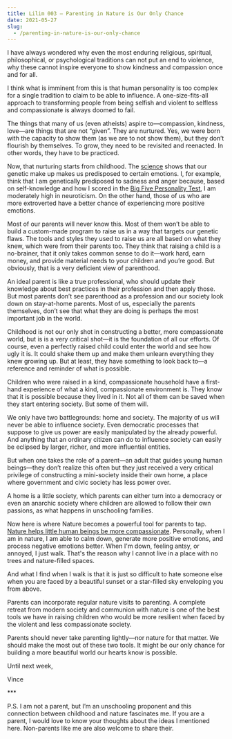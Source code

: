```yaml
---
title: Lilim 003 — Parenting in Nature is Our Only Chance
date: 2021-05-27
slug:
  - /parenting-in-nature-is-our-only-chance
---
```

I have always wondered why even the most enduring religious, spiritual, philosophical, or psychological traditions can not put an end to violence, why these cannot inspire everyone to show kindness and compassion once and for all.

I think what is imminent from this is that human personality is too complex for a single tradition to claim to be able to influence. A one-size-fits-all approach to transforming people from being selfish and violent to selfless and compassionate is always doomed to fail.

The things that many of us (even atheists) aspire to—compassion, kindness, love—are things that are not “given”. They are nurtured. Yes, we were born with the capacity to show them (as we are to not show them), but they don’t flourish by themselves. To grow, they need to be revisited and reenacted. In other words, they have to be practiced.

Now, that nurturing starts from childhood. The [science](https://greatergood.berkeley.edu/article/item/how_much_of_your_happiness_is_under_your_control) shows that our genetic make up makes us predisposed to certain emotions. I, for example, think that I am genetically prediposed to sadness and anger because, based on self-knowledge and how I scored in the [Big Five Personality Test](https://openpsychometrics.org/tests/IPIP-BFFM/), I am moderately high in neuroticism. On the other hand, those of us who are more extroverted have a better chance of experiencing more positive emotions.

Most of our parents will never know this. Most of them won’t be able to build a custom-made program to raise us in a way that targets our genetic flaws. The tools and styles they used to raise us are all based on what they knew, which were from their parents too. They think that raising a child is a no-brainer, that it only takes common sense to do it—work hard, earn money, and provide material needs to your children and you’re good. But obviously, that is a very deficient view of parenthood.

An ideal parent is like a true professional, who should update their knowledge about best practices in their profession and then apply those. But most parents don’t see parenthood as a profession and our society look down on stay-at-home parents. Most of us, especially the parents themselves, don’t see that what they are doing is perhaps the most important job in the world.

Childhood is not our only shot in constructing a better, more compassionate world, but is is a very critical shot—it is the foundation of all our efforts. Of course, even a perfectly raised child could enter the world and see how ugly it is. It could shake them up and make them unlearn everything they knew growing up. But at least, they have something to look back to—a reference and reminder of what is possible.

Children who were raised in a kind, compassionate household have a first-hand experience of what a kind, compassionate environment is. They know that it is possible because they lived in it. Not all of them can be saved when they start entering society. But some of them will.

We only have two battlegrounds: home and society. The majority of us will never be able to influence society. Even democratic processes that suppose to give us power are easily manipulated by the already powerful. And anything that an ordinary citizen can do to influence society can easily be eclipsed by larger, richer, and more influential entities.

But when one takes the role of a parent—an adult that guides young human beings—they don’t realize this often but they just received a very critical privilege of constructing a mini-society inside their own home, a place where government and civic society has less power over.

A home is a little society, which parents can either turn into a democracy or even an anarchic society where children are allowed to follow their own passions, as what happens in unschooling families.

Now here is where Nature becomes a powerful tool for parents to tap. [Nature helps little human beings be more compassionate](https://mountainjournal.org/in-a-time-of-violence-nature-helps-empthy-grow-in-kid). Personally, when I am in nature, I am able to calm down, generate more positive emotions, and process negative emotions better. When I'm down, feeling antsy, or annoyed, I just walk. That's the reason why I cannot live in a place with no trees and nature-filled spaces.

And what I find when I walk is that it is just so difficult to hate someone else when you are faced by a beautiful sunset or a star-filled sky enveloping you from above.

Parents can incorporate regular nature visits to parenting. A complete retreat from modern society and communion with nature is one of the best tools we have in raising children who would be more resilient when faced by the violent and less compassionate society.

Parents should never take parenting lightly—nor nature for that matter. We should make the most out of these two tools. It might be our only chance for building a more beautiful world our hearts know is possible.

Until next week,

Vince

\*\*\*

P.S. I am not a parent, but I’m an unschooling proponent and this connection between childhood and nature fascinates me. If you are a parent, I would love to know your thoughts about the ideas I mentioned here. Non-parents like me are also welcome to share their.

